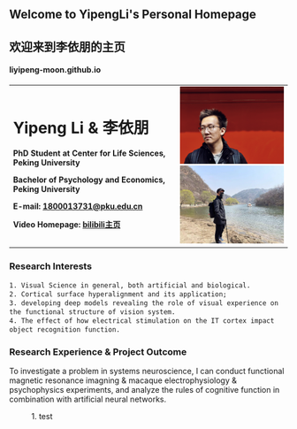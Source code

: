 ## Welcome to YipengLi's Personal Homepage
## 欢迎来到李依朋的主页
#### liyipeng-moon.github.io


<table border="0">
  <tr>
    <td width="60%">
      <h1>Yipeng Li & 李依朋</h1>
      <p><b>PhD Student at Center for Life Sciences, Peking University</b></p>
      <p><b>Bachelor of Psychology and Economics, Peking University</b></p>
      <p><b>E-mail: <a href="mailto: 1800013731@pku.edu.cn">1800013731@pku.edu.cn</a> </b></p>
      <p><b>Video Homepage: <a href="https://space.bilibili.com/279718842"> bilibili主页 </a> </b></p>
    </td>
    <td width="40%">
      <img src="https://github.com/liyipeng-moon/liyipeng-moon.github.io/raw/main/img/1.jpeg" width="100%">
      <img src="https://github.com/liyipeng-moon/liyipeng-moon.github.io/raw/main/img/2.jpeg" width="100%">  
    </td>
  </tr>
</table>

### Research Interests
```
1. Visual Science in general, both artificial and biological.
2. Cortical surface hyperalignment and its application;
3. developing deep models revealing the role of visual experience on the functional structure of vision system. 
4. The effect of how electrical stimulation on the IT cortex impact object recognition function.
```

### Research Experience & Project Outcome

To investigate a problem in systems neuroscience, I can conduct functional magnetic resonance imagning & macaque electrophysiology & psychophysics experiments, and analyze the rules of cognitive function in combination with artificial neural networks.
<dl>
<dd>1. test</dd>
<dl>
